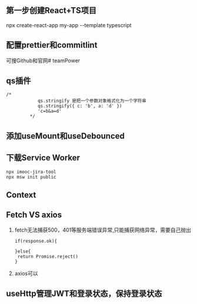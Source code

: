 ## 第一步创建React+TS项目
npx create-react-app my-app --template typescript

## 配置prettier和commitlint 
可搜Github和官网#   t e a m P o w e r 
 
 

## qs插件

```
/* 
            qs.stringify 是把一个参数对象格式化为一个字符串
            qs.stringify({ c: 'b', a: 'd' })
            'c=b&a=d'
         */
```



## 添加useMount和useDebounced

## 下载Service Worker

```
npx imooc-jira-tool
npx msw init public
```

## Context

## Fetch VS axios

1. fetch无法捕获500，401等服务端错误异常,只能捕获网络异常，需要自己抛出

   ```
   if(response.ok){
   
   }else{
   	return Promise.reject()
   }
   ```

   

2. axios可以

## useHttp管理JWT和登录状态，保持登录状态

